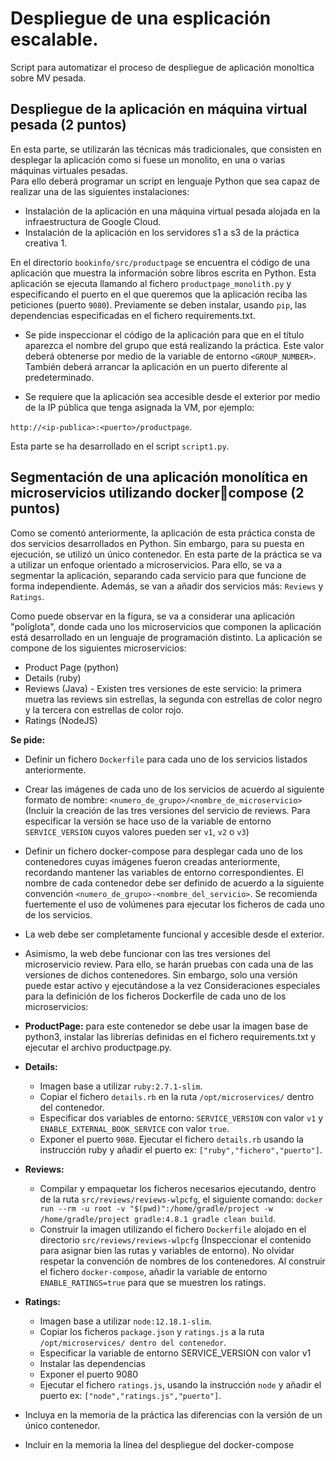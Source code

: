 # Despliegue de una esplicación escalable.

Script para automatizar el proceso de despliegue de aplicación monoltica sobre MV pesada. 

## **Despliegue de la aplicación en máquina virtual pesada  (2 puntos)**
En  esta  parte,  se  utilizarán  las  técnicas  más  tradicionales,  que  consisten  en  desplegar  la 
aplicación como si fuese un monolito, en una o varias máquinas virtuales pesadas.  
Para ello deberá programar un script en lenguaje Python que sea capaz de realizar una de las 
siguientes instalaciones:

- Instalación de la aplicación en una máquina virtual pesada alojada en la infraestructura 
de Google Cloud. 
- Instalación de la aplicación en los servidores s1 a s3 de la práctica creativa 1.  

En el directorio `bookinfo/src/productpage` se encuentra el código de una aplicación que 
muestra la información sobre libros escrita en Python. Esta aplicación se ejecuta llamando al 
fichero `productpage_monolith.py` y especificando el puerto en el que queremos que la 
aplicación reciba las peticiones (puerto `9080`).  Previamente se deben instalar, usando `pip`, 
las dependencias especificadas en el fichero requirements.txt. 
 
- Se pide inspeccionar el código de la aplicación para que en el título aparezca el 
nombre del grupo que está realizando la práctica. Este valor deberá obtenerse por 
medio  de  la  variable  de  entorno `<GROUP_NUMBER>`.  También  deberá  arrancar  la 
aplicación en un puerto diferente al predeterminado. 
 
- Se requiere que la aplicación sea accesible desde el exterior por medio de la IP pública 
que tenga asignada la VM, por ejemplo:

`http://<ip-publica>:<puerto>/productpage`.

Esta parte se ha desarrollado en el script `script1.py`.

## **Segmentación de una aplicación monolítica en microservicios utilizando dockercompose (2 puntos)**

Como se comentó anteriormente, la aplicación de esta práctica consta de dos servicios 
desarrollados en Python. Sin embargo, para su puesta en ejecución, se utilizó un único 
contenedor. En esta parte de la práctica se va a utilizar un enfoque orientado a microservicios. 
Para ello, se va a segmentar la aplicación, separando cada servicio para que funcione de 
forma independiente. Además, se van a añadir dos servicios más: `Reviews` y `Ratings`.

Como puede observar en la figura, se va a considerar una aplicación "políglota", donde cada 
uno los microservicios que componen la aplicación está desarrollado en un lenguaje de 
programación distinto. La aplicación se compone de los siguientes microservicios:
- Product Page (python)
- Details (ruby)
- Reviews (Java) - Existen tres versiones de este servicio: la primera muetra las reviews 
sin estrellas, la segunda con estrellas de color negro y la tercera con estrellas de color 
rojo.
- Ratings (NodeJS)

**Se pide:**

- Definir un fichero `Dockerfile` para cada uno de los servicios listados anteriormente.
- Crear las imágenes de cada uno de los servicios de acuerdo al siguiente formato de 
nombre: `<numero_de_grupo>/<nombre_de_microservicio>` (Incluir la creación 
de las tres versiones del servicio de reviews. Para especificar la versión se hace uso 
de la variable de entorno `SERVICE_VERSION` cuyos valores pueden ser `v1`, `v2` o `v3`)
- Definir un fichero docker-compose para desplegar cada uno de los contenedores 
cuyas imágenes fueron creadas anteriormente, recordando mantener las variables de 
entorno correspondientes. El nombre de cada contenedor debe ser definido de 
acuerdo a la siguiente convención `<numero_de_grupo>-<nombre_del_servicio>`. 
Se recomienda fuertemente el uso de volúmenes para ejecutar los ficheros de cada 
uno de los servicios.
- La web debe ser completamente funcional y accesible desde el exterior.
- Asimismo, la web debe funcionar con las tres versiones del microservicio review. Para 
ello, se harán pruebas con cada una de las versiones de dichos contenedores. Sin 
embargo, solo una versión puede estar activo y ejecutándose a la vez
Consideraciones especiales para la definición de los ficheros Dockerfile de cada uno de los 
microservicios:
- **ProductPage:** para este contenedor se debe usar la imagen base de python3, instalar 
las librerías definidas en el fichero requirements.txt y ejecutar el archivo 
productpage.py.
- **Details:**
  - Imagen base a utilizar `ruby:2.7.1-slim`.
  - Copiar el fichero `details.rb` en la ruta `/opt/microservices/` dentro del 
contenedor.
  -  Especificar dos variables de entorno: `SERVICE_VERSION` con valor `v1` y 
`ENABLE_EXTERNAL_BOOK_SERVICE` con valor `true`.
  - Exponer el puerto `9080`.
Ejecutar el fichero `details.rb` usando la instrucción ruby y añadir el puerto 
ex: `["ruby","fichero","puerto"]`.
- **Reviews:**
   - Compilar y empaquetar los ficheros necesarios ejecutando, dentro de la ruta  `src/reviews/reviews-wlpcfg`, el siguiente comando: `docker run --rm -u root -v "$(pwd)":/home/gradle/project -w 
 /home/gradle/project gradle:4.8.1 gradle clean build`.
   - Construir la imagen utilizando el fichero `Dockerfile` alojado en el directorio `src/reviews/reviews-wlpcfg` (Inspeccionar el contenido para asignar bien  las rutas y variables de entorno). No olvidar respetar la convención de nombres de los contenedores.
Al construir el fichero `docker-compose`, añadir la variable de entorno 
`ENABLE_RATINGS=true` para que se muestren los ratings.
- **Ratings:**
  - Imagen base a utilizar `node:12.18.1-slim`.
  - Copiar los ficheros `package.json` y `ratings.js` a la ruta 
`/opt/microservices/ dentro del contenedor`.
  - Especificar la variable de entorno SERVICE_VERSION con valor v1
  - Instalar las dependencias
  - Exponer el puerto 9080
  -  Ejecutar el fichero `ratings.js`, usando la instrucción `node` y añadir el puerto 
ex: `["node","ratings.js","puerto"]`.

- Incluya en la memoria de la práctica las diferencias con la versión de un único contenedor. 
- Incluir en la memoria la línea del despliegue del docker-compose
